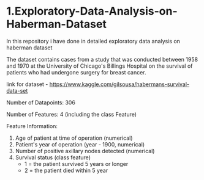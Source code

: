 # 1.Exploratory-Data-Analysis-on-Haberman-Dataset
In this repository i have done in detailed exploratory data analysis on haberman dataset

The dataset contains cases from a study that was conducted between 1958 and 1970 at the University of Chicago's Billings Hospital on the survival of patients who had undergone surgery for breast cancer.

link for dataset - https://www.kaggle.com/gilsousa/habermans-survival-data-set

Number of Datapoints: 306

Number of Features: 4 (including the class Feature)

Feature Information:

1. Age of patient at time of operation (numerical)
2. Patient's year of operation (year - 1900, numerical)
3. Number of positive axillary nodes detected (numerical)
4. Survival status (class feature)
   * 1 = the patient survived 5 years or longer
   * 2 = the patient died within 5 year
